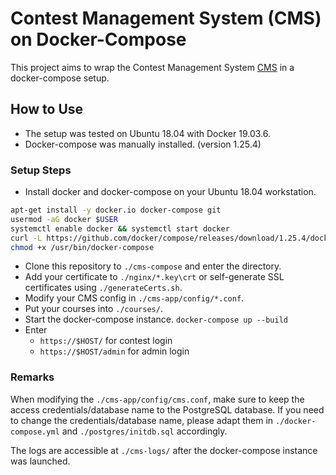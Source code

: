 # Contest Management System (CMS) on Docker-Compose

This project aims to wrap the Contest Management System [CMS](https://github.com/cms-dev/cms) in a docker-compose setup.

## How to Use

- The setup was tested on Ubuntu 18.04 with Docker 19.03.6.
- Docker-compose was manually installed. (version 1.25.4)
### Setup Steps
- Install docker and docker-compose on your Ubuntu 18.04 workstation.
```sh
apt-get install -y docker.io docker-compose git
usermod -aG docker $USER
systemctl enable docker && systemctl start docker
curl -L https://github.com/docker/compose/releases/download/1.25.4/docker-compose-`uname -s`-`uname -m` -o /usr/bin/docker-compose
chmod +x /usr/bin/docker-compose
```
- Clone this repository to `./cms-compose` and enter the directory.
- Add your certificate to `./nginx/*.key\crt` or self-generate SSL certificates using `./generateCerts.sh`.
- Modify your CMS config in `./cms-app/config/*.conf`.
- Put your courses into `./courses/`.
- Start the docker-compose instance.
`docker-compose up --build`
- Enter
  - `https://$HOST/` for contest login
  - `https://$HOST/admin` for admin login

### Remarks
When modifying the `./cms-app/config/cms.conf`, make sure to keep the access credentials/database name to the PostgreSQL database. If you need to change the credentials/database name, please adapt them in `./docker-compose.yml` and `./postgres/initdb.sql` accordingly.

The logs are accessible at `./cms-logs/` after the docker-compose instance was launched.

